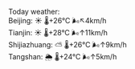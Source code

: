 Today weather:  
Beijing: ☀️   🌡️+26°C 🌬️↖4km/h  
Tianjin: ☀️   🌡️+28°C 🌬️↑11km/h  
Shijiazhuang: ⛅️  🌡️+26°C 🌬️↑9km/h  
Tangshan: 🌦   🌡️+24°C 🌬️↑5km/h  
